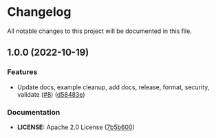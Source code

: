 # Changelog

All notable changes to this project will be documented in this file.

## 1.0.0 (2022-10-19)


### Features

* Update docs, example cleanup, add docs, release, format, security, validate ([#8](https://github.com/Infostrux-Solutions/terraform-snowflake-warehouse/issues/8)) ([d58483e](https://github.com/Infostrux-Solutions/terraform-snowflake-warehouse/commit/d58483eb59a59b992bc73448e654f490f586d3e7))


### Documentation

* **LICENSE:** Apache 2.0 License ([7b5b600](https://github.com/Infostrux-Solutions/terraform-snowflake-warehouse/commit/7b5b600ecbda457a94874409cdb9cad543d3efd4))
